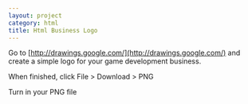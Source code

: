 ```yaml
---
layout: project
category: html
title: Html Business Logo
---
```


Go to [http://drawings.google.com/](http://drawings.google.com/) and create a simple logo for your game development business.

When finished, click File > Download > PNG

Turn in your PNG file
